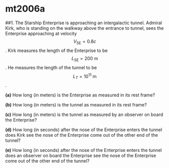 # mt2006a

##1.
The Starship Enterprise is approaching an intergalactic tunnel. Admiral Kirk, who is
standing on the walkway above the entrance to tunnel, sees the Enterprise approaching at velocity $$V_{\text{SE}}=0.8c$$. Kirk measures the length of the Enterprise to be $$L_{\text{SE}}=200\:\text{m}$$. He measures the length of the tunnel to be $$L_T=10^{11}\:\text{m}$$.

**(a)** How long (in meters) is the Enterprise as measured in its rest frame?

**(b)** How long (in meters) is the tunnel as measured in its rest frame?

**(c)** How long (in meters) is the tunnel as measured by an observer on board the Enterprise?

**(d)** How long (in seconds) after the nose of the Enterprise enters the tunnel does Kirk see the nose of the Enterprise come out of the other end of the tunnel?

**(e)** How long (in seconds) after the nose of the Enterprise enters the tunnel does
an observer on board the Enterprise see the nose of the Enterprise come out of the other end of the tunnel?